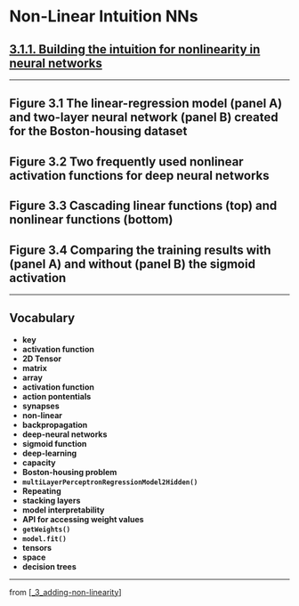 # Non-Linear Intuition NNs

## [**3.1.1.** Building the intuition for nonlinearity in neural networks](https://livebook.manning.com/book/deep-learning-with-javascript/chapter-3/23)

---

## **Figure 3.1** The linear-regression model (panel A) and two-layer neural network (panel B) created for the Boston-housing dataset

## **Figure 3.2** Two frequently used nonlinear activation functions for deep neural networks

## **Figure 3.3** Cascading linear functions (top) and nonlinear functions (bottom)

## **Figure 3.4** Comparing the training results with (panel A) and without (panel B) the sigmoid activation

---

## **Vocabulary**

- **key**
- **activation function**
- **2D Tensor**
- **matrix**
- **array**
- **activation function**
- **action pontentials**
- **synapses**
- **non-linear**
- **backpropagation**
- **deep-neural networks**
- **sigmoid function**
- **deep-learning**
- **capacity**
- **Boston-housing problem**
- **`multiLayerPerceptronRegressionModel2Hidden()`**
- **Repeating**
- **stacking layers**
- **model interpretability**
- **API for accessing weight values**
- **`getWeights()`**
- **`model.fit()`**
- **tensors**
- **space**
- **decision trees**

---
from [[_3_adding-non-linearity]]


[//begin]: # "Autogenerated link references for markdown compatibility"
[_3_adding-non-linearity]: ../_3_adding-non-linearity.md "♒️ NON-LINEARITY"
[//end]: # "Autogenerated link references"